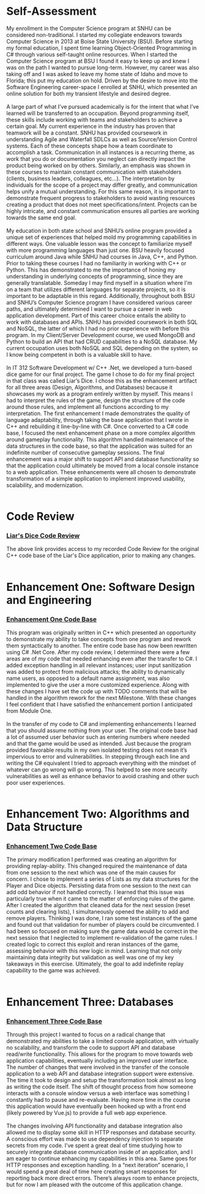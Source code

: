 # Self-Assessment
My enrollment in the Computer Science program at SNHU can be considered non-traditional. I started my collegiate endeavors towards Computer Science in 2013 at Boise State University (BSU). Before starting my formal education, I spent time learning Object-Oriented Programming in C# through various self-taught online resources. When I started the Computer Science program at BSU I found it easy to keep up and knew I was on the path I wanted to pursue long-term. However, my career was also taking off and I was asked to leave my home state of Idaho and move to Florida; this put my education on hold. Driven by the desire to move into the Software Engineering career-space I enrolled at SNHU, which presented an online solution for both my transient lifestyle and desired degree. 
<br><br>
A large part of what I’ve pursued academically is for the intent that what I’ve learned will be transferred to an occupation. Beyond programming itself, these skills include working with teams and stakeholders to achieve a certain goal. My current experience in the industry has proven that teamwork will be a constant. SNHU has provided coursework in understanding Agile and Waterfall SDLCs as well as Source/Version Control systems. Each of these concepts shape how a team coordinate to accomplish a task. Communication in all instances is a recurring theme, as work that you do or documentation you neglect can directly impact the product being worked on by others. Similarly, an emphasis was shown in these courses to maintain constant communication with stakeholders (clients, business leaders, colleagues, etc...). The interpretation by individuals for the scope of a project may differ greatly, and communication helps unify a mutual understanding. For this same reason, it is important to demonstrate frequent progress to stakeholders to avoid wasting resources creating a product that does not meet specifications/intent. Projects can be highly intricate, and constant communication ensures all parties are working towards the same end goal. 
<br><br>
My education in both state school and SNHU’s online program provided a unique set of experiences that helped mold my programming capabilities in different ways. One valuable lesson was the concept to familiarize myself with more programming languages than just one. BSU heavily focused curriculum around Java while SNHU had courses in Java, C++, and Python. Prior to taking these courses I had no familiarity in working with C++ or Python. This has demonstrated to me the importance of honing my understanding in underlying concepts of programming, since they are generally translatable. Someday I may find myself in a situation where I'm on a team that utilizes different languages for separate projects, so it is important to be adaptable in this regard. Additionally, throughout both BSU and SNHU’s Computer Science program I have considered various career paths, and ultimately determined I want to pursue a career in web application development. Part of this career choice entails the ability to work with databases and APIs. SNHU has provided coursework in both SQL and NoSQL, the latter of which I had no prior experience with before this program. In my Client/Server Development course, we used MongoDB and Python to build an API that had CRUD capabilities to a NoSQL database. My current occupation uses both NoSQL and SQL depending on the system, so I know being competent in both is a valuable skill to have. 
<br><br>
In IT 312 Software Development w/ C++ .Net, we developed a turn-based dice game for our final project. The game I chose to do for my final project in that class was called Liar’s Dice. I chose this as the enhancement artifact for all three areas (Design, Algorithms, and Databases) because it showcases my work as a program entirely written by myself. This means I had to interpret the rules of the game, design the structure of the code around those rules, and implement all functions according to my interpretation. The first enhancement I made demonstrates the quality of language adaptability, through taking the base application that I wrote in C++ and rebuilding it line-by-line with C#. Once converted to a C# code base, I focused the next enhancement phase on a more complex algorithm around gameplay functionality. This algorithm handled maintenance of the data structures in the code base, so that the application was suited for an indefinite number of consecutive gameplay sessions. The final enhancement was a major shift to support API and database functionality so that the application could ultimately be moved from a local console instance to a web application. These enhancements were all chosen to demonstrate transformation of a simple application to implement improved usability, scalability, and modernization. 
<br><br>

# Code Review
### [Liar's Dice Code Review](https://youtu.be/BnCeVtF9PVs)
The above link provides access to my recorded Code Review for the original C++ code base of the Liar's Dice application, prior to making any changes.
<br><br>

# Enhancement One: Software Design and Engineering
### [Enhancement One Code Base](https://github.com/smwhitaker4/smwhitaker4.github.io/tree/main/EnhancementOne/LiarsDiceEnchancements)
This program was originally written in C++ which presented an opportunity to demonstrate my ability to take concepts from one program and rework them syntactically to another. The entire code base has now been rewritten using C# .Net Core. After my code review, I determined there were a few areas are of my code that needed enhancing even after the transfer to C#. I added exception handling in all relevant instances; user input sanitization was added to protect from malicious attacks; the ability to dynamically name users, as opposed to a default name assignment, was also implemented to give the user a more customized experience. Along with these changes I have set the code up with TODO comments that will be handled in the algorithm rework for the next Milestone. With these changes I feel confident that I have satisfied the enhancement portion I anticipated from Module One.
<br><br>
In the transfer of my code to C# and implementing enhancements I learned that you should assume nothing from your user. The original code base had a lot of assumed user behavior such as entering numbers where needed and that the game would be used as intended. Just because the program provided favorable results in my own isolated testing does not mean it’s impervious to error and vulnerabilities. In stepping through each line and writing the C# equivalent I tried to approach everything with the mindset of whatever can go wrong will go wrong. This helped to see more security vulnerabilities as well as enhance behavior to avoid crashing and other such poor user experiences.
<br><br>

# Enhancement Two: Algorithms and Data Structure
### [Enhancement Two Code Base](https://github.com/smwhitaker4/smwhitaker4.github.io/tree/main/EnhancementTwo/LiarsDiceEnchancements)
The primary modification I performed was creating an algorithm for providing replay-ability. This changed required the maintenance of data from one session to the next which was one of the main causes for concern. I chose to implement a series of Lists as my data structures for the Player and Dice objects. Persisting data from one session to the next can add odd behavior if not handled correctly. I learned that this issue was particularly true when it came to the matter of enforcing rules of the game. After I created the algorithm that cleaned data for the next session (reset counts and clearing lists), I simultaneously opened the ability to add and remove players. Thinking I was done, I ran some test instances of the game and found out that validation for number of players could be circumvented. I had been so focused on making sure the game data would be correct in the next session that I neglected to implement re-validation of the game rules. I created logic to correct this exploit and reran instances of the game, assessing behavior with this new logic in mind. Learning that not only maintaining data integrity but validation as well was one of my key takeaways in this exercise. Ultimately, the goal to add indefinite replay capability to the game was achieved.
<br><br>

# Enhancement Three: Databases
### [Enhancement Three Code Base](https://github.com/smwhitaker4/smwhitaker4.github.io/tree/main/EnhancementThree/LiarsDiceApi)
Through this project I wanted to focus on a radical change that demonstrated my abilities to take a limited console application, with virtually no scalability, and transform the code to support API and database read/write functionality. This allows for the program to move towards web application capabilities, eventually including an improved user interface. The number of changes that were involved in the transfer of the console application to a web API and database integration support were extensive. The time it took to design and setup the transformation took almost as long as writing the code itself. The shift of thought process from how someone interacts with a console window versus a web interface was something I constantly had to pause and re-evaluate. Having more time in the course this application would have eventually been hooked up with a front end (likely powered by Vue.js) to provide a full web app experience.
<br><br>
The changes involving API functionality and database integration also allowed me to display some skill in HTTP responses and database security. A conscious effort was made to use dependency injection to separate secrets from my code. I’ve spent a great deal of time studying how to securely integrate database communication inside of an application, and I am eager to continue enhancing my capabilities in this area. Same goes for HTTP responses and exception handling. In a “next iteration” scenario, I would spend a great deal of time here creating smart responses for reporting back more direct errors. There’s always room to enhance projects, but for now I am pleased with the outcome of this application change.
